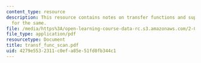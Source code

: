 ```yaml
---
content_type: resource
description: This resource contains notes on transfer functions and supporting equations
  for the same.
file: /media/https%3A/open-learning-course-data-rc.s3.amazonaws.com/2-003-modeling-dynamics-and-control-i-spring-2005/4279e5532311c0efa85e51fd0fb344c1_transf_func_scan.pdf
file_type: application/pdf
resourcetype: Document
title: transf_func_scan.pdf
uid: 4279e553-2311-c0ef-a85e-51fd0fb344c1
---
```

